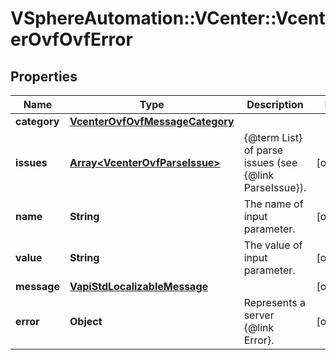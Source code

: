 # VSphereAutomation::VCenter::VcenterOvfOvfError

## Properties
Name | Type | Description | Notes
------------ | ------------- | ------------- | -------------
**category** | [**VcenterOvfOvfMessageCategory**](VcenterOvfOvfMessageCategory.md) |  | 
**issues** | [**Array&lt;VcenterOvfParseIssue&gt;**](VcenterOvfParseIssue.md) | {@term List} of parse issues (see {@link ParseIssue}). | [optional] 
**name** | **String** | The name of input parameter. | [optional] 
**value** | **String** | The value of input parameter. | [optional] 
**message** | [**VapiStdLocalizableMessage**](VapiStdLocalizableMessage.md) |  | [optional] 
**error** | **Object** | Represents a server {@link Error}. | [optional] 



